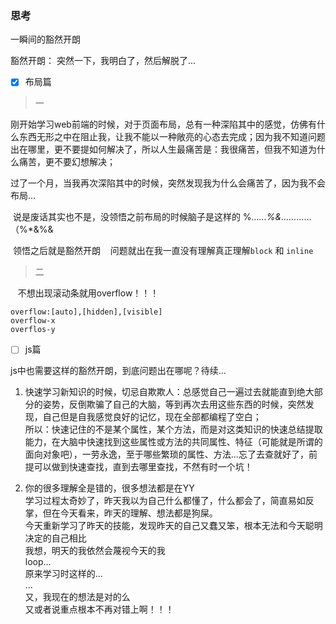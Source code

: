 ### 思考
一瞬间的豁然开朗

豁然开朗： 突然一下，我明白了，然后解脱了...
- [x] 布局篇
> 一

刚开始学习web前端的时候，对于页面布局，总有一种深陷其中的感觉，仿佛有什么东西无形之中在阻止我，让我不能以一种敞亮的心态去完成；因为我不知道问题出在哪里，更不要提如何解决了，所以人生最痛苦是：我很痛苦，但我不知道为什么痛苦，更不要幻想解决；
  
  过了一个月，当我再次深陷其中的时候，突然发现我为什么会痛苦了，因为我不会布局...
  
  说是废话其实也不是，没领悟之前布局的时候脑子是这样的 %*……%&……*……（%*&%&
  
  领悟之后就是豁然开朗
  
  问题就出在我一直没有理解真正理解`block` 和 `inline`
  
  > 二
  
  
  不想出现滚动条就用overflow！！！
  ```
 overflow:[auto],[hidden],[visible]
  overflow-x
  overflos-y
  ```
  
- [ ] js篇

js中也需要这样的豁然开朗，到底问题出在哪呢？待续...  
1. 快速学习新知识的时候，切忌自欺欺人：总感觉自己一遍过去就能直到绝大部分的姿势，反倒欺骗了自己的大脑，等到再次去用这些东西的时候，突然发现，自己但是自我感觉良好的记忆，现在全部都编程了空白；  
所以：快速记住的不是某个属性，某个方法，而是对这类知识的快速总结提取能力，在大脑中快速找到这些属性或方法的共同属性、特征（可能就是所谓的面向对象吧），一劳永逸，至于哪些繁琐的属性、方法...忘了去查就好了，前提可以做到快速查找，直到去哪里查找，不然有时一个坑！
	
2. 你的很多理解全是错的，很多想法都是在YY    
学习过程太奇妙了，昨天我以为自己什么都懂了，什么都会了，简直易如反掌，但在今天看来，昨天的理解、想法都是狗屎。    
今天重新学习了昨天的技能，发现昨天的自己又蠢又笨，根本无法和今天聪明决定的自己相比   
我想，明天的我依然会蔑视今天的我   
loop...   
原来学习时这样的...   
...   
又，我现在的想法是对的么  
又或者说重点根本不再对错上啊！！！  

